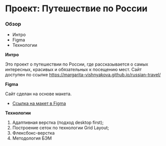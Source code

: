 # Проект: Путешествие по России

### Обзор
* Интро
* Figma
* Технологии

**Интро**

Это проект о путешествии по России, где рассказывается о самых интересных, красивых и обязательных к посещению мест.
Сайт доступен по ссылке https://margarita-vishnyakova.github.io/russian-travel/

**Figma**

Сайт сделан на основе макета.

* [Ссылка на макет в Figma](https://www.figma.com/file/5S2WSbEFL6awjVWJ0NWL8Q/Sprint-3_-Russia-_-desktop-mobile?node-id=28503%3A0)

**Технологии**

1. Адаптивная верстка (подход desktop first);
2. Построение сеток по технологии Grid Layout;
3. Флексбокс-верстка
4. Методология БЭМ
